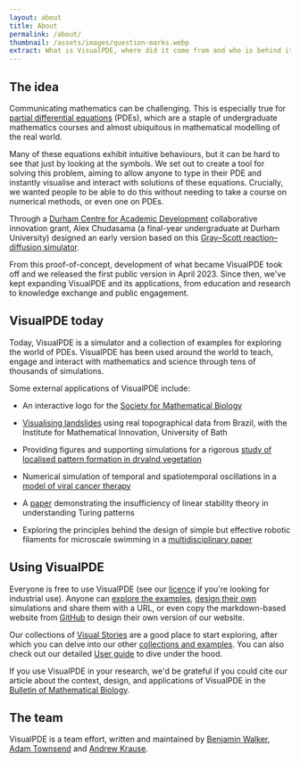 ```yaml
---
layout: about
title: About
permalink: /about/
thumbnail: /assets/images/question-marks.webp
extract: What is VisualPDE, where did it come from and who is behind it?
---
```


## The idea

Communicating mathematics can be challenging. This is especially true for [partial differential equations](https://en.wikipedia.org/wiki/Partial_differential_equation) (PDEs), which are a staple of undergraduate mathematics courses and almost ubiquitous in mathematical modelling of the real world.

Many of these equations exhibit intuitive behaviours, but it can be hard to see that just by looking at the symbols. We set out to create a tool for solving this problem, aiming to allow anyone to type in their PDE and instantly visualise and interact with solutions of these equations. Crucially, we wanted people to be able to do this without needing to take a course on numerical methods, or even one on PDEs.

Through a [Durham Centre for Academic Development](https://www.durham.ac.uk/departments/centres/academic-development/) collaborative innovation grant, Alex Chudasama (a final-year undergraduate at Durham University) designed an early version based on this [Gray–Scott reaction–diffusion simulator](https://pmneila.github.io/jsexp/grayscott/).

From this proof-of-concept, development of what became VisualPDE took off and we released the first public version in April 2023. Since then, we've kept expanding VisualPDE and its applications, from education and research to knowledge exchange and public engagement.

## VisualPDE today

Today, VisualPDE is a simulator and a collection of examples for exploring the world of PDEs. VisualPDE has been used around the world to teach, engage and interact with mathematics and science through tens of thousands of simulations.

Some external applications of VisualPDE include:

- An interactive logo for the [Society for Mathematical Biology](https://smb.org)

- [Visualising landslides](https://imibath.ac.uk/news/landslide-early-warning-system/) using real topographical data from Brazil, with the Institute for Mathematical Innovation, University of Bath

- Providing figures and supporting simulations for a rigorous [study of localised pattern formation in dryalnd vegetation](https://arxiv.org/abs/2309.02956)

- Numerical simulation of temporal and spatiotemporal oscillations in a [model of viral cancer therapy](https://doi.org/10.1101/2023.12.19.572433)

- A [paper](https://link.springer.com/article/10.1007/s11538-023-01250-4) demonstrating the insufficiency of linear stability theory in understanding Turing patterns

- Exploring the principles behind the design of simple but effective robotic filaments for microscale swimming in a [multidisciplinary paper](https://doi.org/10.48550/arXiv.2402.13844)


## Using VisualPDE

Everyone is free to use VisualPDE (see our [licence](https://github.com/Pecnut/visual-pde/blob/main/LICENSE.md) if you're looking for industrial use). Anyone can [explore the examples](/explore), [design their own](/create) simulations and share them with a URL, or even copy the markdown-based website from [GitHub](https://github.com/Pecnut/visual-pde) to design their own version of our website.

Our collections of [Visual Stories](/visual-stories) are a good place to start exploring, after which you can delve into our other [collections and examples](/explore). You can also check out our detailed [User guide](/user-guide) to dive under the hood.

If you use VisualPDE in your research, we'd be grateful if you could cite our article about the context, design, and applications of VisualPDE in the [Bulletin of Mathematical Biology](https://doi.org/10.1007/s11538-023-01218-4).

## The team

VisualPDE is a team effort, written and maintained by [Benjamin Walker](https://benjaminwalker.info/), [Adam Townsend](https://adamtownsend.com/) and [Andrew Krause](https://www.andrewkrause.org/).

